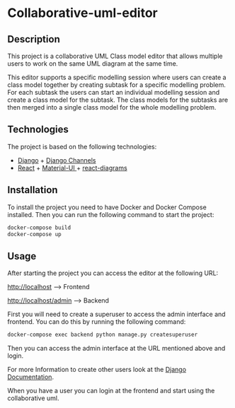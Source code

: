 # Collaborative-uml-editor

## Description
This project is a collaborative UML Class model editor that allows multiple 
users to work on the same UML diagram at the same time.

This editor supports a specific modelling session where users can create
a class model together by creating subtask for a specific modelling problem.
For each subtask the users can start an individual modelling session and
create a class model for the subtask. The class models for the subtasks are
then merged into a single class model for the whole modelling problem.

## Technologies
The project is based on the following technologies:
- [Django](https://www.djangoproject.com/) + [Django Channels](https://channels.readthedocs.io/en/latest/)
- [React](https://react.dev/) + [Material-UI ](https://mui.com/)+ [react-diagrams](https://github.com/projectstorm/react-diagrams)

## Installation
To install the project you need to have Docker and Docker Compose installed.
Then you can run the following command to start the project:

```bash
docker-compose build
docker-compose up
```

## Usage
After starting the project you can access the editor at the following URL:

[http://localhost](http://localhost) --> Frontend

[http://localhost/admin](http://localhost/admin) --> Backend

First you will need to create a superuser to access the admin interface and frontend. 
You can do this by running the following command:

```bash
docker-compose exec backend python manage.py createsuperuser
```
Then you can access the admin interface at the URL mentioned above and login.

For more Information to create other users look at the
[Django Documentation](https://docs.djangoproject.com/en/5.0/topics/auth/default/#creating-users/).

When you have a user you can login at the frontend and start using the collaborative uml.